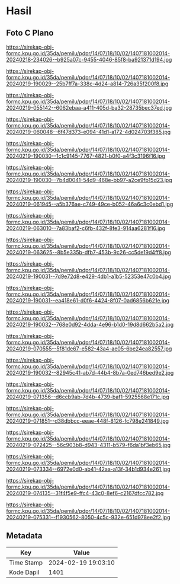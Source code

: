 # Hasil

## Foto C Plano

https://sirekap-obj-formc.kpu.go.id/35da/pemilu/pdpr/14/07/18/10/02/1407181002014-20240218-234026--b925a07c-9455-4046-85f8-ba921371d194.jpg

https://sirekap-obj-formc.kpu.go.id/35da/pemilu/pdpr/14/07/18/10/02/1407181002014-20240219-190029--25b7ff7a-338c-4d24-a814-726a35f200f8.jpg

https://sirekap-obj-formc.kpu.go.id/35da/pemilu/pdpr/14/07/18/10/02/1407181002014-20240219-055142--6062ebaa-a411-405d-ba32-28735bec37ed.jpg

https://sirekap-obj-formc.kpu.go.id/35da/pemilu/pdpr/14/07/18/10/02/1407181002014-20240219-060048--6f47d373-e094-41d1-a172-4d024703f385.jpg

https://sirekap-obj-formc.kpu.go.id/35da/pemilu/pdpr/14/07/18/10/02/1407181002014-20240219-190030--1c1c9145-7767-4821-b0f0-a4f3c3196f16.jpg

https://sirekap-obj-formc.kpu.go.id/35da/pemilu/pdpr/14/07/18/10/02/1407181002014-20240219-190030--7b4d0041-54d9-468e-bb97-a2ce9fb15d23.jpg

https://sirekap-obj-formc.kpu.go.id/35da/pemilu/pdpr/14/07/18/10/02/1407181002014-20240219-061945--a5b376ae-c749-49ce-b052-46a6c3c0ebd1.jpg

https://sirekap-obj-formc.kpu.go.id/35da/pemilu/pdpr/14/07/18/10/02/1407181002014-20240219-063010--7a83baf2-c6fb-432f-8fe3-914aa6281f16.jpg

https://sirekap-obj-formc.kpu.go.id/35da/pemilu/pdpr/14/07/18/10/02/1407181002014-20240219-063625--8b5e335b-dfb7-453b-9c26-cc5de19d4ff8.jpg

https://sirekap-obj-formc.kpu.go.id/35da/pemilu/pdpr/14/07/18/10/02/1407181002014-20240219-190031--7d9e72d8-e429-4db1-a1b5-52353e47c0b4.jpg

https://sirekap-obj-formc.kpu.go.id/35da/pemilu/pdpr/14/07/18/10/02/1407181002014-20240219-190031--ea418e61-d0f6-4424-8f07-0ad6856b621e.jpg

https://sirekap-obj-formc.kpu.go.id/35da/pemilu/pdpr/14/07/18/10/02/1407181002014-20240219-190032--768e0d92-4dda-4e96-b1d0-19d8d662b5a2.jpg

https://sirekap-obj-formc.kpu.go.id/35da/pemilu/pdpr/14/07/18/10/02/1407181002014-20240219-070555--5f81de67-e582-43a4-ae05-6be24ea82557.jpg

https://sirekap-obj-formc.kpu.go.id/35da/pemilu/pdpr/14/07/18/10/02/1407181002014-20240219-190032--82945c41-ab7d-44b4-8b7a-0ed746bed9e2.jpg

https://sirekap-obj-formc.kpu.go.id/35da/pemilu/pdpr/14/07/18/10/02/1407181002014-20240219-071356--d6ccb9ab-7d4b-4739-baf1-5925568e171c.jpg

https://sirekap-obj-formc.kpu.go.id/35da/pemilu/pdpr/14/07/18/10/02/1407181002014-20240219-071851--d38dbbcc-eeae-448f-8126-fc798e241849.jpg

https://sirekap-obj-formc.kpu.go.id/35da/pemilu/pdpr/14/07/18/10/02/1407181002014-20240219-072425--56c903b8-d943-4311-b579-f6da1bf3eb65.jpg

https://sirekap-obj-formc.kpu.go.id/35da/pemilu/pdpr/14/07/18/10/02/1407181002014-20240219-073334--6972e0d0-ab41-42aa-a13f-34b1d934e261.jpg

https://sirekap-obj-formc.kpu.go.id/35da/pemilu/pdpr/14/07/18/10/02/1407181002014-20240219-074135--31f4f5e9-ffc4-43c0-8ef6-c2167dfcc782.jpg

https://sirekap-obj-formc.kpu.go.id/35da/pemilu/pdpr/14/07/18/10/02/1407181002014-20240219-075331--f1930562-8050-4c5c-932e-651d978ee2f2.jpg


## Metadata

| Key        | Value               |
| ---------- | ------------------- |
| Time Stamp | 2024-02-19 19:03:10 |
| Kode Dapil | 1401                |




